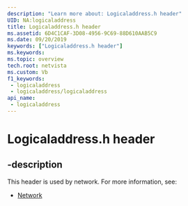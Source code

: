 ```yaml
---
description: "Learn more about: Logicaladdress.h header"
UID: NA:logicaladdress
title: Logicaladdress.h header
ms.assetid: 6D4C1CAF-3D08-4956-9C69-88D610AAB5C9
ms.date: 09/20/2019
keywords: ["Logicaladdress.h header"]
ms.keywords: 
ms.topic: overview
tech.root: netvista
ms.custom: Vb
f1_keywords:
 - logicaladdress
 - logicaladdress/logicaladdress
api_name:
 - logicaladdress
---
```


# Logicaladdress.h header


## -description

This header is used by network. For more information, see:

- [Network](../_netvista/index.md)

